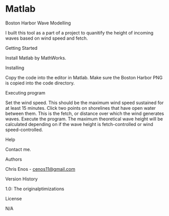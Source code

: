 # Matlab
Boston Harbor Wave Modelling

I built this tool as a part of a project to quanitify the height of incoming waves based on wind speed and fetch. 

Getting Started

Install Matlab by MathWorks.

Installing

Copy the code into the editor in Matlab. Make sure the Boston Harbor PNG is copied into the code directory.

Executing program

Set the wind speed. This should be the maximum wind speed sustained for at least 15 minutes.
Click two points on shorelines that have open water between them. This is the fetch, or distance over which the wind generates waves.
Execute the program. The maximum theoretical wave height will be calculated depending on if the wave height is fetch-controlled or 
wind speed-controlled.

Help

Contact me.

Authors

Chris Enos - cenos11@gmail.com

Version History

1.0: The originalptimizations

License

N/A
